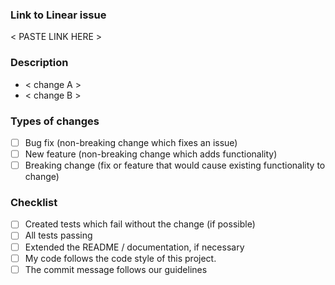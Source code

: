 ### Link to Linear issue
< PASTE LINK HERE >

### Description
- < change A >
- < change B >

### Types of changes
- [ ] Bug fix (non-breaking change which fixes an issue)
- [ ] New feature (non-breaking change which adds functionality)
- [ ] Breaking change (fix or feature that would cause existing functionality to change)

### Checklist
- [ ] Created tests which fail without the change (if possible)
- [ ] All tests passing
- [ ] Extended the README / documentation, if necessary
- [ ] My code follows the code style of this project.
- [ ] The commit message follows our guidelines
